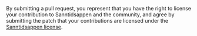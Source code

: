 By submitting a pull request, you represent that you have the right to license
your contribution to Sanntidsappen and the community, and agree by submitting the
patch that your contributions are licensed under the [Sanntidsappen license](http://sanntidsappen.no/LICENSE.txt).
